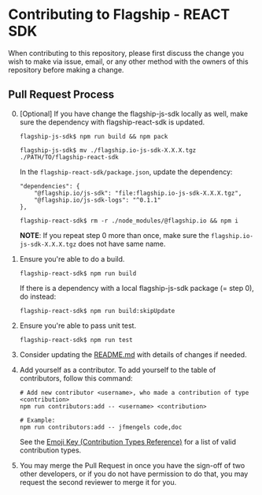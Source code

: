 # Contributing to Flagship - REACT SDK

When contributing to this repository, please first discuss the change you wish to make via issue, email, or any other method with the owners of this repository before making a change.

## Pull Request Process

0. [Optional] If you have change the flagship-js-sdk locally as well, make sure the dependency with flagship-react-sdk is updated.

    ```
    flagship-js-sdk$ npm run build && npm pack
    ```

    ```
    flagship-js-sdk$ mv ./flagship.io-js-sdk-X.X.X.tgz ./PATH/TO/flagship-react-sdk
    ```

    In the `flagship-react-sdk/package.json`, update the dependency:

    ```
    "dependencies": {
        "@flagship.io/js-sdk": "file:flagship.io-js-sdk-X.X.X.tgz",
        "@flagship.io/js-sdk-logs": "^0.1.1"
    },
    ```

    ```
    flagship-react-sdk$ rm -r ./node_modules/@flagship.io && npm i
    ```

    **NOTE**: If you repeat step 0 more than once, make sure the `flagship.io-js-sdk-X.X.X.tgz` does not have same name.

1. Ensure you're able to do a build.

    ```
    flagship-react-sdk$ npm run build
    ```

    If there is a dependency with a local flagship-js-sdk package (= step 0), do instead:

    ```
    flagship-react-sdk$ npm run build:skipUpdate
    ```

2. Ensure you're able to pass unit test.

    ```
    flagship-react-sdk$ npm run test
    ```

3) Consider updating the [README.md](./README.md) with details of changes if needed.

4) Add yourself as a contributor. To add yourself to the table of contributors, follow this command:

    ```
    # Add new contributor <username>, who made a contribution of type <contribution>
    npm run contributors:add -- <username> <contribution>

    # Example:
    npm run contributors:add -- jfmengels code,doc
    ```

    See the [Emoji Key (Contribution Types Reference)](https://allcontributors.org/docs/en/emoji-key) for a list of valid contribution types.

5. You may merge the Pull Request in once you have the sign-off of two other developers, or if you
   do not have permission to do that, you may request the second reviewer to merge it for you.
